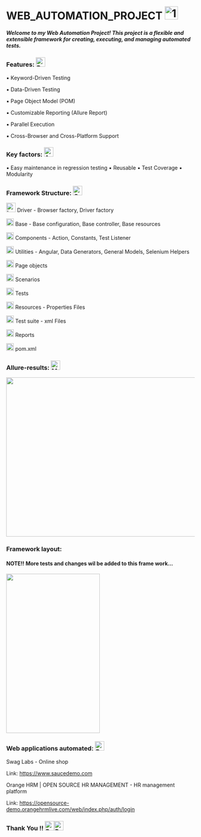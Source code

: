 # WEB_AUTOMATION_PROJECT <img src="https://raw.githubusercontent.com/Tarikul-Islam-Anik/Telegram-Animated-Emojis/main/Activity/1st%20Place%20Medal.webp" alt="1st Place Medal" width="35" height="35" />
##### Welcome to my Web Automation Project! This project is a flexible and extensible framework for creating, executing, and managing automated tests.

### Features: <img src="https://raw.githubusercontent.com/Tarikul-Islam-Anik/Telegram-Animated-Emojis/main/Objects/Books.webp" alt="Books" width="25" height="25" />
:black_small_square: Keyword-Driven Testing

:black_small_square: Data-Driven Testing

:black_small_square: Page Object Model (POM)

:black_small_square: Customizable Reporting (Allure Report)

:black_small_square: Parallel Execution

:black_small_square: Cross-Browser and Cross-Platform Support

### Key factors: <img src="https://raw.githubusercontent.com/Tarikul-Islam-Anik/Telegram-Animated-Emojis/main/Activity/Artist%20Palette.webp" alt="Artist Palette" width="25" height="25" /> 
:black_small_square:  Easy maintenance in regression testing  :black_small_square: Reusable  :black_small_square:  Test Coverage 
 :black_small_square:  Modularity

### Framework Structure: <img src="https://raw.githubusercontent.com/Tarikul-Islam-Anik/Telegram-Animated-Emojis/main/Objects/Card%20Index%20Dividers.webp" alt="Card Index Dividers" width="25" height="25" />
<img src="https://raw.githubusercontent.com/Tarikul-Islam-Anik/Animated-Fluent-Emojis/master/Emojis/Objects/Locked%20with%20Key.png" alt="Locked with Key" width="25" height="25" /> Driver - Browser factory, Driver factory

<img src="https://raw.githubusercontent.com/Tarikul-Islam-Anik/Animated-Fluent-Emojis/master/Emojis/Objects/Linked%20Paperclips.png" alt="Linked Paperclips" width="20" height="20" /> Base - Base configuration, Base controller, Base resources

<img src="https://raw.githubusercontent.com/Tarikul-Islam-Anik/Animated-Fluent-Emojis/master/Emojis/Objects/Megaphone.png" alt="Megaphone" width="20" height="20" /> Components - Action, Constants, Test Listener

<img src="https://raw.githubusercontent.com/Tarikul-Islam-Anik/Animated-Fluent-Emojis/master/Emojis/Objects/Gear.png" alt="Gear" width="20" height="20" /> Utilities - Angular, Data Generators, General Models, Selenium Helpers

<img src="https://raw.githubusercontent.com/Tarikul-Islam-Anik/Animated-Fluent-Emojis/master/Emojis/Objects/Chains.png" alt="Chains" width="20" height="20" /> Page objects

<img src="https://raw.githubusercontent.com/Tarikul-Islam-Anik/Animated-Fluent-Emojis/master/Emojis/Objects/Bell.png" alt="Bell" width="20" height="20" /> Scenarios

<img src="https://raw.githubusercontent.com/Tarikul-Islam-Anik/Animated-Fluent-Emojis/master/Emojis/Objects/Light%20Bulb.png" alt="Light Bulb" width="20" height="20" /> Tests

<img src="https://raw.githubusercontent.com/Tarikul-Islam-Anik/Animated-Fluent-Emojis/master/Emojis/Objects/Page%20with%20Curl.png" alt="Page with Curl" width="20" height="20" /> Resources - Properties Files

<img src="https://raw.githubusercontent.com/Tarikul-Islam-Anik/Animated-Fluent-Emojis/master/Emojis/Objects/Safety%20Pin.png" alt="Safety Pin" width="20" height="20" /> Test suite - xml Files

<img src="https://raw.githubusercontent.com/Tarikul-Islam-Anik/Animated-Fluent-Emojis/master/Emojis/Objects/Package.png" alt="Package" width="20" height="20" /> Reports

<img src="https://raw.githubusercontent.com/Tarikul-Islam-Anik/Animated-Fluent-Emojis/master/Emojis/Objects/Satellite%20Antenna.png" alt="Satellite Antenna" width="20" height="20" /> pom.xml

### Allure-results: <img src="https://raw.githubusercontent.com/Tarikul-Islam-Anik/Telegram-Animated-Emojis/main/Objects/Memo.webp" alt="Memo" width="25" height="25" />
<img align="center" width="950" height="425" src="https://github.com/micgael22/web-automation-advance/assets/88590240/998cbdb4-8fbd-4125-ab95-0bb18aa17f8d">

### Framework layout:
#### NOTE!! More tests and changes wil be added to this frame work... 
<img align="center" width="250" height="425" src="https://github.com/micgael22/web-automation-advance/assets/88590240/0857b3d1-bf2e-43bc-8699-461467ae2e37">

### Web applications automated: <img src="https://raw.githubusercontent.com/Tarikul-Islam-Anik/Telegram-Animated-Emojis/main/Objects/Briefcase.webp" alt="Briefcase" width="25" height="25" />
Swag Labs - Online shop 

Link: https://www.saucedemo.com

Orange HRM | OPEN SOURCE HR MANAGEMENT - HR management platform

Link: https://opensource-demo.orangehrmlive.com/web/index.php/auth/login

### Thank You !! <img src="https://raw.githubusercontent.com/Tarikul-Islam-Anik/Telegram-Animated-Emojis/main/Activity/Party%20Popper.webp" alt="Party Popper" width="25" height="25" /><img src="https://raw.githubusercontent.com/Tarikul-Islam-Anik/Telegram-Animated-Emojis/main/Activity/Party%20Popper.webp" alt="Party Popper" width="25" height="25" />
